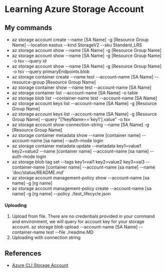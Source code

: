 # Learning Azure Storage Account

## My commands
- az storage account create --name [SA Name] -g [Resource Group Name] --location eastus --kind StorageV2 --sku Standard_LRS
- az storage account show --name [SA Name] -g [Resource Group Name]
- az storage account show --name [SA Name] -g [Resource Group Name] -o tsv --query id
- az storage account show --name [SA Name] -g [Resource Group Name] -o tsv --query primaryEndpoints.blob
- az storage container create --name test --account-name [SA Name] --resource-group [Resource Group Name]
- az storage container show --name test --account-name [SA Name]
- az storage container list --account-name [SA Name] -o table
- az storage blob list --container-name test --account-name [SA Name]
- az storage account keys list --account-name [SA Name] -g [Resource Group Name] 
- az storage account keys list --account-name [SA Name] -g [Resource Group Name] --query "[?keyName=='key1'].value" -o tsv
- az storage account show-connection-string --name [SA Name] -g [Resource Group Name]
- az storage container metadata show --name [container name] --account-name [sa name] --auth-mode login
- az storage container metadata update --metadata key1=value1 key2=value2  --name [container name] --account-name [sa name] --auth-mode login
- az storage blob tag set --tags key1=val1 key2=value2 key3=val3 --container-name [container name]  --account-name [sa name] --name 'doc/status/README.md'
- az storage account management-policy show --account-name [sa name] -g [rg name]
- az storage account management-policy create --account-name [sa name] -g [rg name] --policy ./test_lifecycle.json
#### Uploading
1. Upload from file. There are no credentials provided in your command and environment, we will query for account key for your storage account.
   az storage blob upload --account-name [SA Name] --container-name test --file ./readme.MD
2. Uploading with connection string


## References
- [Azure CLI Storage Account](https://learn.microsoft.com/en-us/cli/azure/storage/account?view=azure-cli-latest)